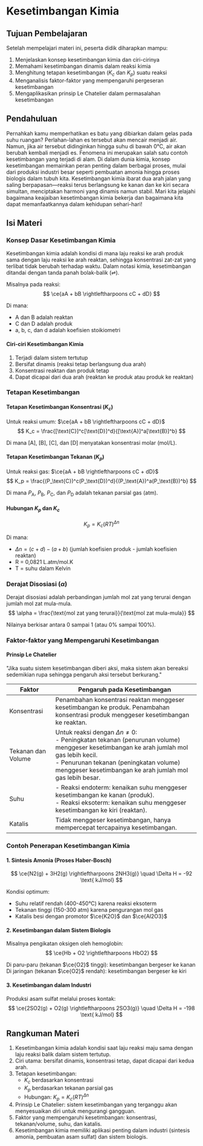 # Kesetimbangan Kimia

## Tujuan Pembelajaran

Setelah mempelajari materi ini, peserta didik diharapkan mampu:

1. Menjelaskan konsep kesetimbangan kimia dan ciri-cirinya
2. Memahami kesetimbangan dinamis dalam reaksi kimia
3. Menghitung tetapan kesetimbangan ($K_c$ dan $K_p$) suatu reaksi
4. Menganalisis faktor-faktor yang mempengaruhi pergeseran kesetimbangan
5. Mengaplikasikan prinsip Le Chatelier dalam permasalahan kesetimbangan

## Pendahuluan

Pernahkah kamu memperhatikan es batu yang dibiarkan dalam gelas pada suhu ruangan? Perlahan-lahan es tersebut akan mencair menjadi air. Namun, jika air tersebut didinginkan hingga suhu di bawah 0°C, air akan berubah kembali menjadi es. Fenomena ini merupakan salah satu contoh kesetimbangan yang terjadi di alam. Di dalam dunia kimia, konsep kesetimbangan memainkan peran penting dalam berbagai proses, mulai dari produksi industri besar seperti pembuatan amonia hingga proses biologis dalam tubuh kita. Kesetimbangan kimia ibarat dua arah jalan yang saling berpapasan—reaksi terus berlangsung ke kanan dan ke kiri secara simultan, menciptakan harmoni yang dinamis namun stabil. Mari kita jelajahi bagaimana keajaiban kesetimbangan kimia bekerja dan bagaimana kita dapat memanfaatkannya dalam kehidupan sehari-hari!

## Isi Materi

### Konsep Dasar Kesetimbangan Kimia

Kesetimbangan kimia adalah kondisi di mana laju reaksi ke arah produk sama dengan laju reaksi ke arah reaktan, sehingga konsentrasi zat-zat yang terlibat tidak berubah terhadap waktu. Dalam notasi kimia, kesetimbangan ditandai dengan tanda panah bolak-balik ($\rightleftharpoons$).

Misalnya pada reaksi:
$$ \ce{aA + bB \rightleftharpoons cC + dD} $$

Di mana:

- A dan B adalah reaktan
- C dan D adalah produk
- a, b, c, dan d adalah koefisien stoikiometri

#### Ciri-ciri Kesetimbangan Kimia

1. Terjadi dalam sistem tertutup
2. Bersifat dinamis (reaksi tetap berlangsung dua arah)
3. Konsentrasi reaktan dan produk tetap
4. Dapat dicapai dari dua arah (reaktan ke produk atau produk ke reaktan)

### Tetapan Kesetimbangan

#### Tetapan Kesetimbangan Konsentrasi ($K_c$)

Untuk reaksi umum: $\ce{aA + bB \rightleftharpoons cC + dD}$
$$ K_c = \frac{[\text{C}]^c[\text{D}]^d}{[\text{A}]^a[\text{B}]^b} $$

Di mana [A], [B], [C], dan [D] menyatakan konsentrasi molar (mol/L).

#### Tetapan Kesetimbangan Tekanan ($K_p$)

Untuk reaksi gas: $\ce{aA + bB \rightleftharpoons cC + dD}$
$$ K_p = \frac{(P_\text{C})^c(P_\text{D})^d}{(P_\text{A})^a(P_\text{B})^b} $$

Di mana $P_\text{A}$, $P_\text{B}$, $P_\text{C}$, dan $P_\text{D}$ adalah tekanan parsial gas (atm).

#### Hubungan $K_p$ dan $K_c$

$$ K_p = K_c(RT)^{\Delta n} $$

Di mana:

- $\Delta n = (c + d) - (a + b)$ (jumlah koefisien produk - jumlah koefisien reaktan)
- R = 0,0821 L.atm/mol.K
- T = suhu dalam Kelvin

### Derajat Disosiasi ($\alpha$)

Derajat disosiasi adalah perbandingan jumlah mol zat yang terurai dengan jumlah mol zat mula-mula.
$$ \alpha = \frac{\text{mol zat yang terurai}}{\text{mol zat mula-mula}} $$

Nilainya berkisar antara 0 sampai 1 (atau 0% sampai 100%).

### Faktor-faktor yang Mempengaruhi Kesetimbangan

#### Prinsip Le Chatelier

"Jika suatu sistem kesetimbangan diberi aksi, maka sistem akan bereaksi sedemikian rupa sehingga pengaruh aksi tersebut berkurang."

| Faktor | Pengaruh pada Kesetimbangan |
|--------|---------------------------|
| Konsentrasi | Penambahan konsentrasi reaktan menggeser kesetimbangan ke produk. Penambahan konsentrasi produk menggeser kesetimbangan ke reaktan. |
| Tekanan dan Volume | Untuk reaksi dengan $\Delta n \neq 0$: <br>- Peningkatan tekanan (penurunan volume) menggeser kesetimbangan ke arah jumlah mol gas lebih kecil.<br>- Penurunan tekanan (peningkatan volume) menggeser kesetimbangan ke arah jumlah mol gas lebih besar. |
| Suhu | - Reaksi endoterm: kenaikan suhu menggeser kesetimbangan ke kanan (produk).<br>- Reaksi eksoterm: kenaikan suhu menggeser kesetimbangan ke kiri (reaktan). |
| Katalis | Tidak menggeser kesetimbangan, hanya mempercepat tercapainya kesetimbangan. |

### Contoh Penerapan Kesetimbangan Kimia

#### 1. Sintesis Amonia (Proses Haber-Bosch)

$$ \ce{N2(g) + 3H2(g) \rightleftharpoons 2NH3(g)} \quad \Delta H = -92 \text{ kJ/mol} $$

Kondisi optimum:

- Suhu relatif rendah (400-450°C) karena reaksi eksoterm
- Tekanan tinggi (150-300 atm) karena pengurangan mol gas
- Katalis besi dengan promotor $\ce{K2O}$ dan $\ce{Al2O3}$

#### 2. Kesetimbangan dalam Sistem Biologis

Misalnya pengikatan oksigen oleh hemoglobin:
$$ \ce{Hb + O2 \rightleftharpoons HbO2} $$

Di paru-paru (tekanan $\ce{O2}$ tinggi): kesetimbangan bergeser ke kanan
Di jaringan (tekanan $\ce{O2}$ rendah): kesetimbangan bergeser ke kiri

#### 3. Kesetimbangan dalam Industri

Produksi asam sulfat melalui proses kontak:
$$ \ce{2SO2(g) + O2(g) \rightleftharpoons 2SO3(g)} \quad \Delta H = -198 \text{ kJ/mol} $$

## Rangkuman Materi

1. Kesetimbangan kimia adalah kondisi saat laju reaksi maju sama dengan laju reaksi balik dalam sistem tertutup.
2. Ciri utama: bersifat dinamis, konsentrasi tetap, dapat dicapai dari kedua arah.
3. Tetapan kesetimbangan:
   - $K_c$ berdasarkan konsentrasi
   - $K_p$ berdasarkan tekanan parsial gas
   - Hubungan: $K_p = K_c(RT)^{\Delta n}$
4. Prinsip Le Chatelier: sistem kesetimbangan yang terganggu akan menyesuaikan diri untuk mengurangi gangguan.
5. Faktor yang mempengaruhi kesetimbangan: konsentrasi, tekanan/volume, suhu, dan katalis.
6. Kesetimbangan kimia memiliki aplikasi penting dalam industri (sintesis amonia, pembuatan asam sulfat) dan sistem biologis.
